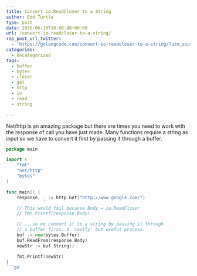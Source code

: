 ```yaml
---
title: Convert io.ReadCloser to a String
author: Edd Turtle
type: post
date: 2016-06-10T10:08:48+00:00
url: /convert-io-readcloser-to-a-string/
rop_post_url_twitter:
  - 'https://golangcode.com/convert-io-readcloser-to-a-string/?utm_source=ReviveOldPost&utm_medium=social&utm_campaign=ReviveOldPost'
categories:
  - Uncategorized
tags:
  - buffer
  - bytes
  - closer
  - get
  - http
  - io
  - read
  - string

---
```

Net/http is an amazing package but there are times you need to work with the response of call you have just made. Many functions require a string as input so we have to convert it first by passing it through a buffer.

```go
package main

import (
	"fmt"
	"net/http"
	"bytes"
)

func main() {
	response, _ := http.Get("http://www.google.com/")

	// This would fail because Body = io.ReadCloser
	// fmt.Printf(response.Body)

	// ...so we convert it to a string by passing it through 
	// a buffer first. A 'costly' but useful process.
	buf := new(bytes.Buffer)
	buf.ReadFrom(response.Body)
	newStr := buf.String()

	fmt.Printf(newStr)
}
```go